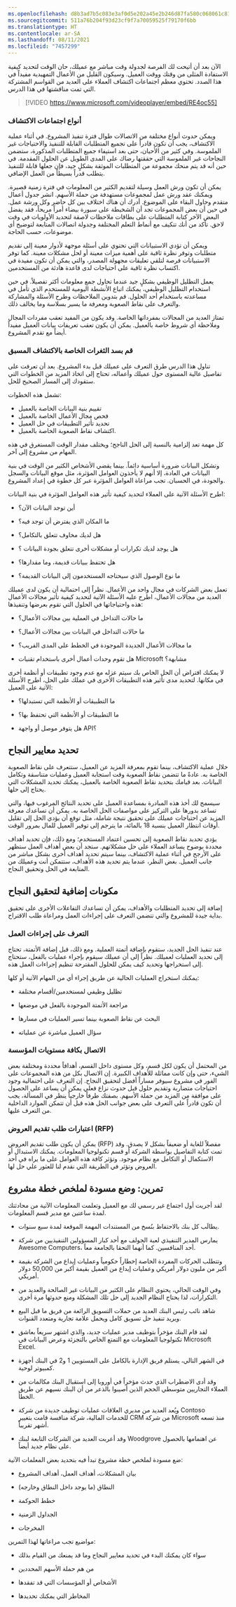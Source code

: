 ```yaml
---
ms.openlocfilehash: d8b3ad7b5c083e3af0d5e202a45e2b246d87fa580c068061c81205f46023a41c
ms.sourcegitcommit: 511a76b204f93d23cf9f7a70059525f79170f6bb
ms.translationtype: HT
ms.contentlocale: ar-SA
ms.lasthandoff: 08/11/2021
ms.locfileid: "7457299"
---
```

الآن بعد أن أتيحت لك الفرصة لجدولة وقت مباشر مع عميلك، حان الوقت لتحديد كيفية الاستفادة المثلى من وقتك ووقت العميل. وسيكون القليل من الأعمال التمهيدية مفيداً في هذا الصدد. تحتوي معظم اجتماعات اكتشاف العملاء على العديد من القواسم المشتركة التي تمت مناقشتها في هذا الدرس.

> [!VIDEO https://www.microsoft.com/videoplayer/embed/RE4oc55]

### <a name="types-of-discovery-meetings"></a>أنواع اجتماعات الاكتشاف

ويمكن حدوث أنواع مختلفة من الاتصالات طوال فترة تنفيذ المشروع. في أثناء عملية الاكتشاف، يجب أن تكون قادراً على تجميع المتطلبات القابلة للتنفيذ والاحتياجات غير الملموسة. وفي كثير من الأحيان، حتى بعد استيفاء جميع المتطلبات المذكورة، ستضمن النجاحات غير الملموسة التي حققتها رضاك على المدى الطويل عن الحلول المقدمة. في حين أنه قد يتم منحك مجموعة من المتطلبات الموثقة بشكلٍ جيد، فإن جعلها قابلة للتنفيذ يتطلب قدراً بسيطاً من العمل الإضافي.

يمكن أن تكون ورش العمل وسيلة لتقديم الكثير من المعلومات في فترة زمنية قصيرة. ويمكنك عقد ورش عمل لمجموعات مستهدفة من حملة الأسهم. انشر جدول أعمال متقدم وحاول البقاء على الموضوع. أدرك أن هناك اختلاف بين كل حاضر وكل ورشة عمل. في حين أن بعض المجموعات تجد أن الشخبطة على سبورة بيضاء أمراً مريحاً، فقد يفضل البعض الآخر كتابة المتطلبات على بطاقات ملاحظات لاصقة لتحديد الأولويات في وقت لاحق. تأكد من أنك تتكيف مع أنماط التعلم المختلفة وجدولة اتصالات المتابعة لتوضيح أي موضوعات، حسب الحاجة.

ويمكن أن تؤدي الاستبيانات التي تحتوي على أسئلة موجهة لأدوار معينة إلى تقديم متطلبات وتوفر نظرة ثاقبة على أهمية ميزات معينة أو لحل مشكلات معينة. كما توفر الاستبيانات فرصة لتلقي تعليقات مجهولة المصدر، والتي يمكن أن تكون مفيدة في اكتساب نظرة ثاقبة على احتياجات لدى قاعدة هادئة من المستخدمين.

يعمل التظليل الوظيفي بشكلٍ جيد عندما تحاول جمع معلومات أكثر تفصيلاً.
في حين استخدام التظليل الوظيفي، يمكنك اتباع الأنشطة اليومية للمستخدم الذي تأمل في مساعدته باستخدام أحد الحلول. قم بتدوين الملاحظات وطرح الأسئلة والمشاركة والتعرف على نقاط الصعوبة ومعرفة ما يسير بسلاسة وما يخالف ذلك.

تمتاز العديد من المجالات بمفرداتها الخاصة. وقد يكون من المفيد تعقب مفردات المجال وملاحظة أي شروط خاصة بالعميل.
يمكن أن يكون تعقب تعريفات بيانات العميل مفيداً أيضاً مع تقدم المشروع.

### <a name="fill-in-the-gaps-of-your-pre-discovery"></a>قم بسد الثغرات الخاصة بالاكتشاف المسبق

تناول هذا الدرس طرق التعرف على عميلك قبل بدء المشروع. بعد أن تعرفت على تفاصيل عالية المستوى حول عميلك وأعماله، تحتاج إلى اتخاذ المزيد من الخطوات التي ستقودك إلى المسار الصحيح للحل. 

تشمل هذه الخطوات: 

- تقييم بنية البيانات الخاصة بالعميل
- فحص مجال الأعمال الخاصة بالعميل 
- تحديد تأثير التطبيقات في حل العميل 
- اكتشاف نقاط الصعوبة الخاصة بالعميل. 

كل مهمة تعد إلزامية بالنسبة إلى الحل الناجح؛ ويختلف مقدار الوقت المستغرق في هذه المهام من مشروع إلى آخر.

وتشكل البيانات ضرورة أساسية دائماً. بينما يقضي الأشخاص الكثير من الوقت في بنية البيانات في العادة، إلا أنهم لا يأخذون العوامل المؤثرة، مثل موقع البيانات والسجل والجودة، في الحسبان. تجب مراعاة العوامل المؤثرة عبر كل خطوة في إعداد المشروع. 

اطرح الأسئلة الآتية على العملاء لتحديد كيفية تأثير هذه العوامل المؤثرة في بنية البيانات:

-   أين توجد البيانات الآن؟

-   ما المكان الذي يفترض أن توجد فيه؟

-   هل لديك مخاوف تتعلق بالتكامل؟

-   هل يوجد لديك تكرارات أو مشكلات أخرى تتعلق بجودة البيانات ؟

-   هل تحتفظ ببيانات قديمة، وما مقدارها؟

-   ما نوع الوصول الذي سيحتاجه المستخدمون إلى البيانات القديمة؟

تعمل بعض الشركات في مجال واحد من الأعمال. نظراً إلى احتمالية أن يكون لدى عميلك العديد من مجالات الأعمال، اطرح عليه الأسئلة الآتية لتحديد كيفية تأثير مجالات الأعمال هذه واحتياجاتها في الحلول التي تقوم بعرضها وتنفيذها:

-   ما حالات التداخل في العملية بين مجالات الأعمال؟

-   ما حالات التداخل في البيانات بين مجالات الأعمال؟

-   ما مجالات الأعمال الجديدة الموجودة في الخطط على المدى القريب؟

-   هل تقوم وحدات أعمال أخرى باستخدام تقنيات Microsoft مشابهة؟

لا يمكنك افتراض أن الحل الخاص بك سيتم عزله مع عدم وجود تطبيقات أو أنظمة أخرى في مكانها. لتحديد مدى تأثير هذه التطبيقات الأخرى في عملك على الحل، اطرح الأسئلة الآتية على العميل:

-   ما التطبيقات أو الأنظمة التي تستبدلها؟

-   ما التطبيقات أو الأنظمة التي تحتفظ بها؟

-   هل يتوفر موصل أو واجهة API؟

## <a name="define-success-criteria"></a>تحديد معايير النجاح

خلال عملية الاكتشاف، بينما تقوم بمعرفة المزيد عن العميل، ستتعرف على نقاط الصعوبة الخاصة به. عادةً ما تتضمن نقاط الصعوبة وقت استجابة العميل وعمليات متناسقة وتكامل البيانات. بعد قيامك بتحديد نقاط الصعوبة الخاصة بالعميل، يمكنك تحديد المشكلات التي يحتاج إلى حلها. 

سيسمح لك أخذ هذه المبادرة بمساعدة العميل على تحديد النتائج المرغوب فيها، والتي تساعد بدورها على التركيز على مواصفات الحل الخاصة به. يمكن أن تساعدك معرفة المزيد عن احتياجات عميلك على تحقيق نتيجة شاملة، مثل توقع أن يؤدي الحل إلى تقليل أوقات انتظار العميل بنسبة 18 بالمائة، ما يترجم إلى توفير العميل للمال بمرور الوقت.

يؤدي تحديد نقاط الصعوبة إلى تحسين اعتماد المستخدم؛ ومع ذلك، فإن تحديد أهداف محددة بوضوح يساعد العملاء على حل مشكلاتهم. ستجد أن بعض أهداف العمل ستظهر على الأرجح في أثناء عملية الاكتشاف، بينما سيتم تحديد أهداف أخرى بشكل مباشر من جانب العميل. بغض النظر، عندما يتم تحديد هذه الأهداف، ستتمكن أنت وعميلك من المتابعة في الحل وتحقيق النجاح. 


## <a name="additional-components-to-success"></a>مكونات إضافية لتحقيق النجاح

إضافة إلى تحديد المتطلبات والأهداف، يمكن أن تساعدك التفاعلات الأخرى على تحقيق بداية جيدة للمشروع والتي تتضمن التعرف على إجراءات العمل ومراعاة طلب الاقتراح.

### <a name="learn-business-processes"></a>التعرف على إجراءات العمل

عند تنفيذ الحل الجديد، ستقوم بإضافة أتمتة العملية. ومع ذلك، قبل إضافة الأتمتة، تحتاج إلى تحديد العمليات لعميلك. نظراً إلى أن عميلك سيقوم بإجراء عمليات بالفعل، ستحتاج إلى استخراجها وتحديد كيف يمكن للحلول المقترحة تنظيم إجراءات العمل هذه.

يمكنك استخراج العمليات الحالية عن طريق إجراء أي من المهام الآتية أو كلها:

-   تظليل وظيفي لمستخدمين/أقسام مختلفة

-   مراجعة الأتمتة الموجودة بالفعل في موضعها

-   البحث عن نقاط الصعوبة بينما تسير العمليات في مسارها

-   سؤال العميل مباشرة عن عملياته

### <a name="connect-with-all-levels-of-the-organization"></a>الاتصال بكافة مستويات المؤسسة

من المحتمل أن يكون لكل قسم، وكل مستوى داخل القسم، أهدافاً محددة ومختلفة بعض الشيء، حتى وإن كانت مماثلة للأهداف الكبيرة. إن الاتصال بكل من هذه المجموعات على الفور في مشروع سيوفر مساراً أفضل لتحقيق النجاح. إن التعرف على احتمالية وجود احتياجات متضاربة وتقديم حلول قبل حدوث نزاع فعلي يمكن أن يساعد على الحصول على موافقة من المزيد من حملة الأسهم. بصفتك طرفاً خارجياً ينظر في المسألة، يجب أن تكون قادراً على التعرف على بعض جوانب الحل هذه قبل أن تتمكن الموارد الداخلية من التعرف عليها.

### <a name="rfp-considerations"></a>اعتبارات طلب تقديم العروض (RFP)

يمكن أن يكون طلب تقديم العروض (RFP) مفصلاً للغاية أو ضعيفاً بشكل لا يصدق. وقد تمت كتابة التفاصيل بواسطة الشركة أو قسم تكنولوجيا المعلومات. يمكنك الاستبدال أو الاستكمال أو التكامل مع نظام موجود. وتؤثر كافة هذه العوامل على ما يراه في أحد العروض وتؤثر في الطريقة التي نقدم لنا للعثور علي حل لها.

## <a name="exercise-draft-a-project-plan-summary"></a>تمرين: وضع مسودة لملخص خطة مشروع

لقد أجريت أول اجتماع غير رسمي لك مع العميل وتعلمت المعلومات الآتية من محادثتك لمدة ساعتين مع مدير قسم المعلومات.

-   يطالَب كل بنك بالاحتفاظ بنُسخ من المستندات المهمة الموقعة لمدة سبع سنوات.

-   يمارس المدير التنفيذي لعبة الجولف مع أحد كبار المسؤولين التنفيذيين من شركة Awesome Computers، أحد المنافسين. كما أنهما التحقا بالجامعة معاً.

-   وتتطلب الحركات المفردة الخاصة إخطاراً حكومياً وعمليات إيداع من الشركة بقيمة أكبر من مليون دولار أمريكي وعمليات إيداع من العميل بقيمة أكبر من 50,000 دولار أمريكي.

-   وفي الوقت الحالي، يحتوي النظام على الكثير من البيانات غير الصالحة والعديد من التكرارات، لذا يحتاج النظام الجديد إلى حل تلك المشكلة ومنع حدوثها مرة أخرى.

-   شاهد نائب رئيس البنك العديد من حملات التسويق الرائعة من فريق ما قبل البيع ويريد تنفيذ حل تسويق كامل ويحمل علامة تجارية ومتعدد القنوات.

-   لقد قام البنك مؤخراً بتوظيف مدير عمليات جديد، والذي اشتهر سريعاً بعاشق تكنولوجيا المعلومات مع التمتع الخاص بالتجزئة وعرض البيانات في Microsoft Excel.

-   في الشهر التالي، يستلم فريق الإدارة بالكامل على المستويين 1 و2 في البنك أجهزة كمبيوتر لوحية.

-   وقد أدى الاضطراب الذي حدث مؤخراً في أوروبا إلى استقبال البنك مكالمات من العملاء التجاريين متوسطي الحجم الذين أصيبوا بالذعر من أن البنك نسيهم عن طريق الخطأ.

-   ويُعد العديد من مديري العلاقات عمليات توظيف جديدة من شركة Contoso للخدمات المالية، شركة منافسة قامت بتغيير CRM من شركة Microsoft منذ تسعه أشهر تقريباً.

-   وقد أعربت العديد من الشركات التابعة لبنك Woodgrove عن اهتمامها بالحصول على نظام جديد أيضاً.

ضع مسودة لملخص خطة مشروع تبدأ فيه بتحديد بعض المعلمات الآتية:

-   بيان المشكلات، أهداف العمل، أهداف المشروع

-   النطاق (ما يوجد داخل النطاق وخارجه)

-   خطط الحوكمة

-   الجداول الزمنية

-   المخرجات

مواضيع تجب مراعاتها لهذا التمرين:

- سواء كان يمكنك البدء في تحديد معايير النجاح وما قد يمنعك من القيام بذلك

- من هم حملة الأسهم المحددين

- الأشخاص أو المؤسسات التي قد تفقدها 

- المخاطر التي يمكنك تحديدها

